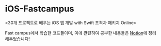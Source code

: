 # iOS-Fastcampus

<30개 프로젝트로 배우는 iOS 앱 개발 with Swift 초격차 패키지 Online>

Fast campus에서 학습한 코드들이며, 이에 관련하여 공부한 내용들은 [Notion](https://www.notion.so/IOS-560ae0a8a9e74a148eca18f9eab5a385)에 정리해두었습니다!
